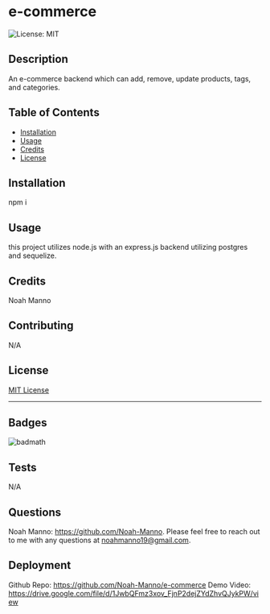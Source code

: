 # e-commerce

  ![License: MIT](https://img.shields.io/badge/License-MIT-yellow.svg)

## Description

An e-commerce backend which can add, remove, update products, tags, and categories.

## Table of Contents

- [Installation](#installation)
- [Usage](#usage)
- [Credits](#credits)
- [License](#license)

## Installation

npm i

## Usage

this project utilizes node.js with an express.js backend utilizing postgres and sequelize.

## Credits

Noah Manno

## Contributing

N/A

## License

[MIT License](https://opensource.org/license/MIT)

---

## Badges

![badmath](https://img.shields.io/github/languages/top/lernantino/badmath)

## Tests

N/A


## Questions 

Noah Manno: https://github.com/Noah-Manno. Please feel free to reach out to me with any questions at noahmanno19@gmail.com.

## Deployment

Github Repo: https://github.com/Noah-Manno/e-commerce
Demo Video: https://drive.google.com/file/d/1JwbQFmz3xov_FjnP2dejZYdZhvQJykPW/view
